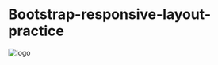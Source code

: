 # Bootstrap-responsive-layout-practice
![logo](https://user-images.githubusercontent.com/99102772/157045536-356f85f5-d487-432e-9cae-f30375b1d9e3.png)
